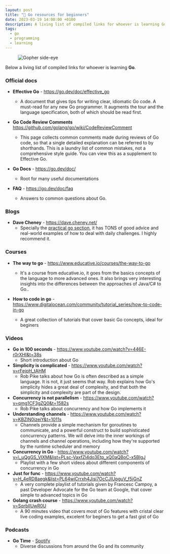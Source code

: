 ```yaml
---
layout: post
title: "🧠 Go resources for beginners"
date: 2023-03-19 14:00:00 +0100
description: A living list of compiled links for whoever is learning Go or want to keep up to date with it
tags:
  - go
  - programming
  - learning
---
```


<figure class="aligncenter">
    <img src="{{ "images/gophers.webp" | absolute_url }}" alt="Gopher side-eye" />
</figure>

Below a living list of compiled links for whoever is learning **Go**.

### Official docs

- **Effective Go** - <https://go.dev/doc/effective_go>
  - A document that gives tips for writing clear, idiomatic Go code. A must-read for any new Go programmer. It augments the tour and the language specification, both of which should be read first.
- **Go Code Review Comments** <https://github.com/golang/go/wiki/CodeReviewComment>

  - This page collects common comments made during reviews of Go code, so that a single detailed explanation can be referred to by shorthands. This is a laundry list of common mistakes, not a comprehensive style guide. You can view this as a supplement to Effective Go.

  <!--more-->

- **Go Docs** - <https://go.dev/doc/>
  - Root for many useful documentations
- **FAQ** - <https://go.dev/doc/faq>
  - Answers to common questions about Go.

### Blogs

- **Dave Cheney** - <https://dave.cheney.net/>
  - Specially the [practical go section](https://dave.cheney.net/practical-go), it has TONS of good advice and real-world examples of how to deal with daily challenges. I highly recommend it.

### Courses

- **The way to go** - <https://www.educative.io/courses/the-way-to-go>

  - It's a course from educative.io, it goes from the basics concepts of the language to more advanced ones. It also brings very interesting insights into the differences between the approaches of Java/C# to Go..

- **How to code in go** - <https://www.digitalocean.com/community/tutorial_series/how-to-code-in-go>
  - A great collection of tutorials that cover basic Go concepts, ideal for beginers

### Videos

- **Go in 100 seconds** - <https://www.youtube.com/watch?v=446E-r0rXHI&t=38s>
  - Short introduction about Go
- **Simplicity is complicated** - <https://www.youtube.com/watch?v=rFejpH_tAHM>
  - Rob Pike talks about how Go is often described as a simple language. It is not, it just seems that way. Rob explains how Go's simplicity hides a great deal of complexity, and that both the simplicity and complexity are part of the design.
- **Concurrency is not parallelism** - <https://www.youtube.com/watch?v=qmg1CF3gZQ0&t=1582s>
  - Rob Pike talks about concurrency and how Go implements it
- **Understanding channels** - <https://www.youtube.com/watch?v=KBZlN0izeiY&t=1011s>
  - Channels provide a simple mechanism for goroutines to communicate, and a powerful construct to build sophisticated concurrency patterns. We will delve into the inner workings of channels and channel operations, including how they're supported by the runtime scheduler and memory
- **Concurrency in Go** - <https://www.youtube.com/watch?v=\_uQgGS_VIXM&list=PLsc-VaxfZl4do3Etp_xQ0aQBoC-x5BIgJ>
  - Playlist with a few short videos about different components of concurrency in Go
- **Just for func** - <https://www.youtube.com/watch?v=H_4eRD8aegk&list=PL64wiCrrxh4Jisi7OcCJIUpguV_f5jGnZ>
  - A very complete playlist of tutorials given by Francesc Campoy, a past Developer Advocate for the Go team at Google, that cover simple to advanced topics in Go
- **Golang crash course** - <https://www.youtube.com/watch?v=SqrbIlUwR0U>
  - A 90 minutes video that covers most of Go features with cristal clear live coding examples, excelent for beginers to get a fast gist of Go

### Podcasts

- **Go Time** - [Spotify](https://open.spotify.com/show/2cKdcxETn7jDp7uJCwqmSE)
  - Diverse discussions from around the Go and its community

